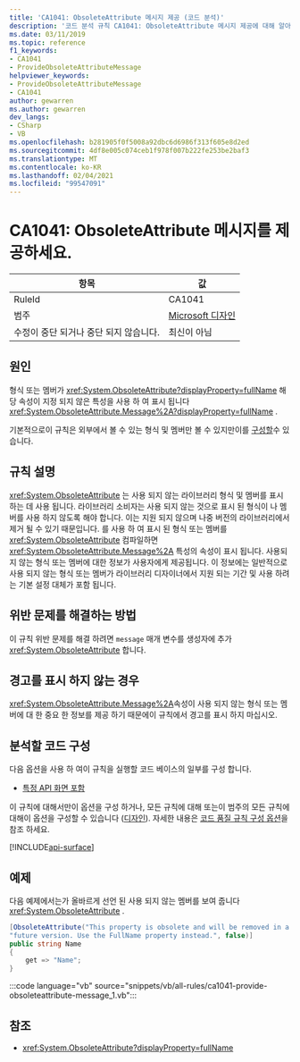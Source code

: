 ```yaml
---
title: 'CA1041: ObsoleteAttribute 메시지 제공 (코드 분석)'
description: '코드 분석 규칙 CA1041: ObsoleteAttribute 메시지 제공에 대해 알아봅니다.'
ms.date: 03/11/2019
ms.topic: reference
f1_keywords:
- CA1041
- ProvideObsoleteAttributeMessage
helpviewer_keywords:
- ProvideObsoleteAttributeMessage
- CA1041
author: gewarren
ms.author: gewarren
dev_langs:
- CSharp
- VB
ms.openlocfilehash: b281905f0f5008a92dbc6d6986f313f605e8d2ed
ms.sourcegitcommit: 4df8e005c074ceb1f978f007b222fe253be2baf3
ms.translationtype: MT
ms.contentlocale: ko-KR
ms.lasthandoff: 02/04/2021
ms.locfileid: "99547091"
---
```

# <a name="ca1041-provide-obsoleteattribute-message"></a>CA1041: ObsoleteAttribute 메시지를 제공하세요.

| 항목                                     | 값            |
|------------------------------------------|------------------|
| RuleId                                   | CA1041           |
| 범주                                 | [Microsoft 디자인](design-warnings.md) |
| 수정이 중단 되거나 중단 되지 않습니다. | 최신이 아님     |

## <a name="cause"></a>원인

형식 또는 멤버가 <xref:System.ObsoleteAttribute?displayProperty=fullName> 해당 속성이 지정 되지 않은 특성을 사용 하 여 표시 됩니다 <xref:System.ObsoleteAttribute.Message%2A?displayProperty=fullName> .

기본적으로이 규칙은 외부에서 볼 수 있는 형식 및 멤버만 볼 수 있지만이를 [구성할](#configure-code-to-analyze)수 있습니다.

## <a name="rule-description"></a>규칙 설명

<xref:System.ObsoleteAttribute> 는 사용 되지 않는 라이브러리 형식 및 멤버를 표시 하는 데 사용 됩니다. 라이브러리 소비자는 사용 되지 않는 것으로 표시 된 형식이 나 멤버를 사용 하지 않도록 해야 합니다. 이는 지원 되지 않으며 나중 버전의 라이브러리에서 제거 될 수 있기 때문입니다. 를 사용 하 여 표시 된 형식 또는 멤버를 <xref:System.ObsoleteAttribute> 컴파일하면 <xref:System.ObsoleteAttribute.Message%2A> 특성의 속성이 표시 됩니다. 사용되지 않는 형식 또는 멤버에 대한 정보가 사용자에게 제공됩니다. 이 정보에는 일반적으로 사용 되지 않는 형식 또는 멤버가 라이브러리 디자이너에서 지원 되는 기간 및 사용 하려는 기본 설정 대체가 포함 됩니다.

## <a name="how-to-fix-violations"></a>위반 문제를 해결하는 방법

이 규칙 위반 문제를 해결 하려면 `message` 매개 변수를 생성자에 추가 <xref:System.ObsoleteAttribute> 합니다.

## <a name="when-to-suppress-warnings"></a>경고를 표시 하지 않는 경우

<xref:System.ObsoleteAttribute.Message%2A>속성이 사용 되지 않는 형식 또는 멤버에 대 한 중요 한 정보를 제공 하기 때문에이 규칙에서 경고를 표시 하지 마십시오.

## <a name="configure-code-to-analyze"></a>분석할 코드 구성

다음 옵션을 사용 하 여이 규칙을 실행할 코드 베이스의 일부를 구성 합니다.

- [특정 API 화면 포함](#include-specific-api-surfaces)

이 규칙에 대해서만이 옵션을 구성 하거나, 모든 규칙에 대해 또는이 범주의 모든 규칙에 대해이 옵션을 구성할 수 있습니다 ([디자인](design-warnings.md)). 자세한 내용은 [코드 품질 규칙 구성 옵션](../code-quality-rule-options.md)을 참조 하세요.

[!INCLUDE[api-surface](~/includes/code-analysis/api-surface.md)]

## <a name="example"></a>예제

다음 예제에서는가 올바르게 선언 된 사용 되지 않는 멤버를 보여 줍니다 <xref:System.ObsoleteAttribute> .

```csharp
[ObsoleteAttribute("This property is obsolete and will be removed in a " +
"future version. Use the FullName property instead.", false)]
public string Name
{
    get => "Name";
}
```

:::code language="vb" source="snippets/vb/all-rules/ca1041-provide-obsoleteattribute-message_1.vb":::

## <a name="see-also"></a>참조

- <xref:System.ObsoleteAttribute?displayProperty=fullName>
